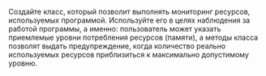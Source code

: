 Создайте класс, который позволит выполнять мониторинг ресурсов, используемых программой. Используйте его в целях наблюдения за работой программы, а именно: пользователь может указать приемлемые уровни потребления ресурсов (памяти), а методы класса позволят выдать предупреждение, когда количество реально используемых ресурсов приблизиться к максимально допустимому уровню. 
